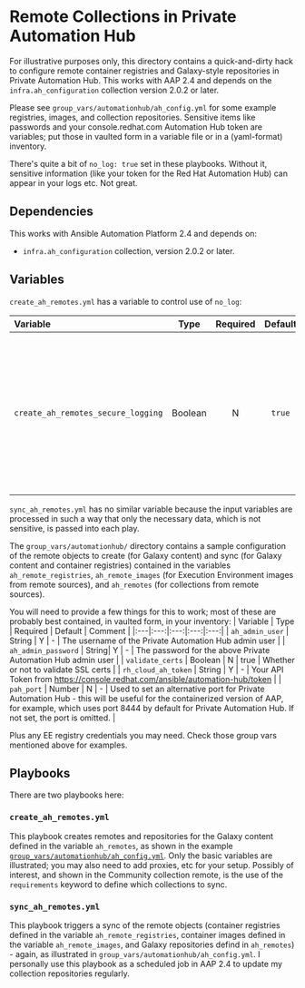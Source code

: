 # Remote Collections in Private Automation Hub

For illustrative purposes only, this directory contains a quick-and-dirty hack to configure remote container registries and Galaxy-style repositories in Private Automation Hub. This works with AAP 2.4 and depends on the `infra.ah_configuration` collection version 2.0.2 or later.

Please see `group_vars/automationhub/ah_config.yml` for some example registries, images, and collection repositories. Sensitive items like passwords and your console.redhat.com Automation Hub token are variables; put those in vaulted form in a variable file or in a (yaml-format) inventory.

There's quite a bit of `no_log: true` set in these playbooks. Without it, sensitive information (like your token for the Red Hat Automation Hub) can appear in your logs etc. Not great.

## Dependencies
This works with Ansible Automation Platform 2.4 and depends on:
- `infra.ah_configuration` collection, version 2.0.2 or later.

## Variables

`create_ah_remotes.yml` has a variable to control use of `no_log`:

| Variable | Type | Required | Default | Comment |
|:---|:---:|:---:|:---:|:---:|
| `create_ah_remotes_secure_logging` | Boolean | N | `true` | Setting this to `false` will allow debugging, but will also show sensitive information like passwords and tokens. Use with caution. |

`sync_ah_remotes.yml` has no similar variable because the input variables are processed in such a way that only the necessary data, which is not sensitive, is passed into each play.


The `group_vars/automationhub/` directory contains a sample configuration of the remote objects to create (for Galaxy content) and sync (for Galaxy content and container registries) contained in the variables `ah_remote_registries`, `ah_remote_images` (for Execution Environment images from remote sources), and `ah_remotes` (for collections from remote sources).

You will need to provide a few things for this to work; most of these are probably best contained, in vaulted form, in your inventory:
| Variable | Type | Required | Default | Comment |
|:---|:---:|:---:|:---:|:---:|
| `ah_admin_user` | String | Y | - | The username of the Private Automation Hub admin user |
| `ah_admin_password` | String| Y | - | The password for the above Private Automation Hub admin user |
| `validate_certs` | Boolean | N  | true | Whether or not to validate SSL certs |
| `rh_cloud_ah_token` | String | Y | - | Your API Token from https://console.redhat.com/ansible/automation-hub/token |
| `pah_port` | Number | N | - | Used to set an alternative port for Private Automation Hub - this will be useful for the containerized version of AAP, for example, which uses port 8444 by default for Private Automation Hub. If not set, the port is omitted. |

Plus any EE registry credentials you may need. Check those group vars mentioned above for examples.

## Playbooks

There are two playbooks here:

### `create_ah_remotes.yml`
This playbook creates remotes and repositories for the Galaxy content defined in the variable `ah_remotes`, as shown in the example [`group_vars/automationhub/ah_config.yml`](group_vars/automationhub/ah_config.yml). Only the basic variables are illustrated; you may also need to add proxies, etc for your setup. Possibly of interest, and shown in the Community collection remote, is the use of the `requirements` keyword to define which collections to sync.

### `sync_ah_remotes.yml`
This playbook triggers a sync of the remote objects (container registries defined in the variable `ah_remote_registries`, container images defined in the variable `ah_remote_images`, and Galaxy repositories defind in `ah_remotes`) - again, as illustrated in `group_vars/automationhub/ah_config.yml`. I personally use this playbook as a scheduled job in AAP 2.4 to update my collection repositories regularly.
